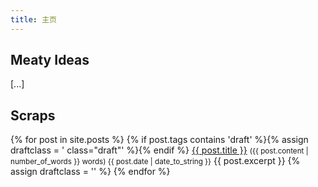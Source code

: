 ```yaml
---
title: 主页
---
```


<!-- <p align="right">
&nbsp;"В родстве со всем, что есть, уверясь<br>
И знаясь с будущим в быту,<br>
Нельзя не впасть к концу, как в ересь,<br>
В неслыханную простоту.<br>




Но мы пошажены не будем,<br>
Когда ее не утаим.<br>
Она всего нужнее людям,<br>
Но сложное понятней им..."<br>
</p> -->

## Meaty Ideas

[...]

## Scraps

<dl id="epistolae">
  {% for post in site.posts %}
  {% if post.tags contains 'draft' %}{% assign draftclass = ' class="draft"' %}{% endif %}
  <dt{{draftclass}}>
    <a href="{{ post.url }}">{{ post.title }}</a>
    <small> ({{ post.content | number_of_words }} words) <time class ="hidden" datetime="{{ post.date | date_to_xmlschema }}" class="post-date">{{ post.date | date_to_string }}</time></small>
  </dt>
  <dd{{draftclass}}>{{ post.excerpt }}</dd>
  {% assign draftclass = '' %}
  {% endfor %}